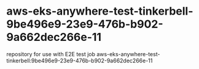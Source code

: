# aws-eks-anywhere-test-tinkerbell-9be496e9-23e9-476b-b902-9a662dec266e-11
repository for use with E2E test job aws-eks-anywhere-test-tinkerbell:9be496e9-23e9-476b-b902-9a662dec266e-11
